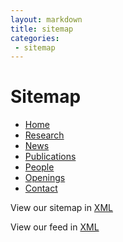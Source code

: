 ```yaml
---
layout: markdown
title: sitemap
categories:
 - sitemap
---
```


# Sitemap

* [Home](/)
* [Research](/research)
* [News](/news)
* [Publications](/publications)
* [People](/team)
* [Openings](/join)
* [Contact](/contact)

View our sitemap in [XML](/sitemap.xml)

View our feed in [XML](/feed.xml)